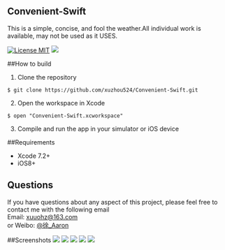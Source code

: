 ## Convenient-Swift
This is a simple, concise, and fool the weather.All individual work is available, may not be used as it USES.

[![License MIT](https://img.shields.io/badge/license-MIT-green.svg?style=flat)](https://raw.githubusercontent.com/xuzhou524/Convenient-Swift/master/LICENSE)
[![](https://img.shields.io/badge/done-50%-green.svg?style=flat)](https://github.com/xuzhou524/Convenient-Swift)
<br/>

##How to build
1)  Clone the repository
```
$ git clone https://github.com/xuzhou524/Convenient-Swift.git
```
2) Open the workspace in Xcode
```
$ open "Convenient-Swift.xcworkspace"
```
3) Compile and run the app in your simulator or iOS device

##Requirements
* Xcode 7.2+
* iOS8+

## Questions
If you have questions about any aspect of this project, please feel free to contact me with the following email
<br/>Email: xuuohz@163.com
<br/>or Weibo: <a href = 'http://weibo.com/u/2305459493' >@徐_Aaron</a>
<br/>

##Screenshots
![](http://i12.tietuku.cn/df8dcca77a38829c.png)
![](http://i13.tietuku.cn/61180b8d2258eb19.png)
![](http://ww1.sinaimg.cn/large/0060lm7Tgw1f2dijm4gmaj30af0ijt9u.jpg)
![](http://i12.tietuku.cn/6eb0d400328df965.png)
![](http://ww3.sinaimg.cn/large/0060lm7Tgw1f2diddw74qj30af0ij3zc.jpg)

<br/>

